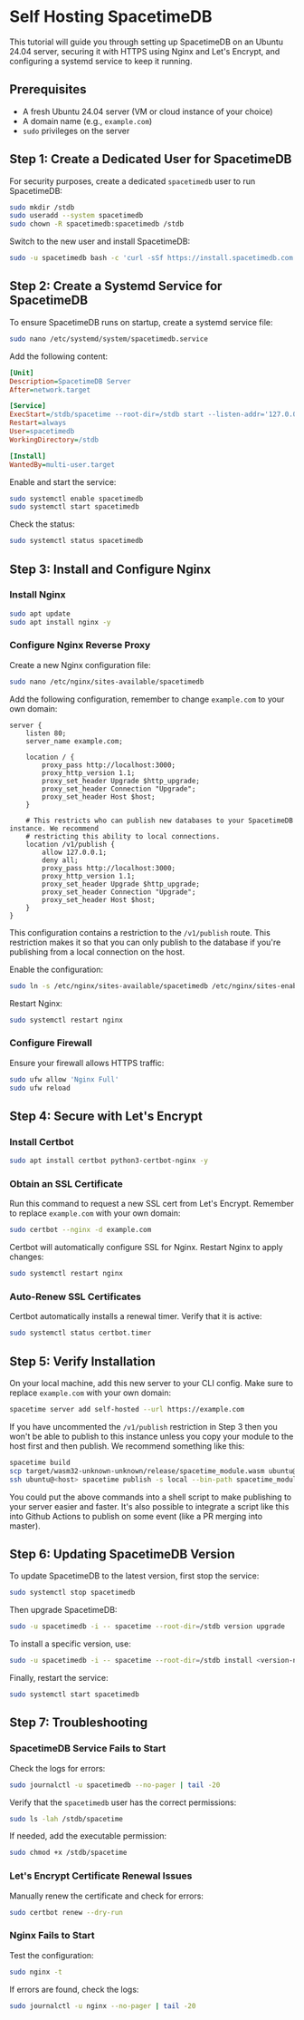 # Self Hosting SpacetimeDB

This tutorial will guide you through setting up SpacetimeDB on an Ubuntu 24.04 server, securing it with HTTPS using Nginx and Let's Encrypt, and configuring a systemd service to keep it running.

## Prerequisites
- A fresh Ubuntu 24.04 server (VM or cloud instance of your choice)
- A domain name (e.g., `example.com`)
- `sudo` privileges on the server

## Step 1: Create a Dedicated User for SpacetimeDB
For security purposes, create a dedicated `spacetimedb` user to run SpacetimeDB:

```sh
sudo mkdir /stdb
sudo useradd --system spacetimedb
sudo chown -R spacetimedb:spacetimedb /stdb
```

Switch to the new user and install SpacetimeDB:

```sh
sudo -u spacetimedb bash -c 'curl -sSf https://install.spacetimedb.com | sh -s -- --root-dir /stdb --yes'
```

## Step 2: Create a Systemd Service for SpacetimeDB
To ensure SpacetimeDB runs on startup, create a systemd service file:

```sh
sudo nano /etc/systemd/system/spacetimedb.service
```

Add the following content:

```ini
[Unit]
Description=SpacetimeDB Server
After=network.target

[Service]
ExecStart=/stdb/spacetime --root-dir=/stdb start --listen-addr='127.0.0.1:3000'
Restart=always
User=spacetimedb
WorkingDirectory=/stdb

[Install]
WantedBy=multi-user.target
```

Enable and start the service:

```sh
sudo systemctl enable spacetimedb
sudo systemctl start spacetimedb
```

Check the status:

```sh
sudo systemctl status spacetimedb
```

## Step 3: Install and Configure Nginx

### Install Nginx

```sh
sudo apt update
sudo apt install nginx -y
```

### Configure Nginx Reverse Proxy
Create a new Nginx configuration file:

```sh
sudo nano /etc/nginx/sites-available/spacetimedb
```

Add the following configuration, remember to change `example.com` to your own domain:

```nginx
server {
    listen 80;
    server_name example.com;

    location / {
        proxy_pass http://localhost:3000;
        proxy_http_version 1.1;
        proxy_set_header Upgrade $http_upgrade;
        proxy_set_header Connection "Upgrade";
        proxy_set_header Host $host;
    }

    # This restricts who can publish new databases to your SpacetimeDB instance. We recommend
    # restricting this ability to local connections. 
    location /v1/publish {
        allow 127.0.0.1;
        deny all;
        proxy_pass http://localhost:3000;
        proxy_http_version 1.1;
        proxy_set_header Upgrade $http_upgrade;
        proxy_set_header Connection "Upgrade";
        proxy_set_header Host $host;
    }
}
```

This configuration contains a restriction to the `/v1/publish` route. This restriction makes it so that you can only publish to the database if you're publishing from a local connection on the host. 

Enable the configuration:

```sh
sudo ln -s /etc/nginx/sites-available/spacetimedb /etc/nginx/sites-enabled/
```

Restart Nginx:

```sh
sudo systemctl restart nginx
```

### Configure Firewall
Ensure your firewall allows HTTPS traffic:

```sh
sudo ufw allow 'Nginx Full'
sudo ufw reload
```

## Step 4: Secure with Let's Encrypt

### Install Certbot

```sh
sudo apt install certbot python3-certbot-nginx -y
```

### Obtain an SSL Certificate

Run this command to request a new SSL cert from Let's Encrypt. Remember to replace `example.com` with your own domain:

```sh
sudo certbot --nginx -d example.com
```

Certbot will automatically configure SSL for Nginx. Restart Nginx to apply changes:

```sh
sudo systemctl restart nginx
```

### Auto-Renew SSL Certificates
Certbot automatically installs a renewal timer. Verify that it is active:

```sh
sudo systemctl status certbot.timer
```

## Step 5: Verify Installation

On your local machine, add this new server to your CLI config. Make sure to replace `example.com` with your own domain:

```bash
spacetime server add self-hosted --url https://example.com
```

If you have uncommented the `/v1/publish` restriction in Step 3 then you won't be able to publish to this instance unless you copy your module to the host first and then publish. We recommend something like this:

```bash
spacetime build
scp target/wasm32-unknown-unknown/release/spacetime_module.wasm ubuntu@<host>:/home/ubuntu/
ssh ubuntu@<host> spacetime publish -s local --bin-path spacetime_module.wasm <module-name>
```

You could put the above commands into a shell script to make publishing to your server easier and faster. It's also possible to integrate a script like this into Github Actions to publish on some event (like a PR merging into master).

## Step 6: Updating SpacetimeDB Version
To update SpacetimeDB to the latest version, first stop the service:

```sh
sudo systemctl stop spacetimedb
```

Then upgrade SpacetimeDB:

```sh
sudo -u spacetimedb -i -- spacetime --root-dir=/stdb version upgrade
```

To install a specific version, use:

```sh
sudo -u spacetimedb -i -- spacetime --root-dir=/stdb install <version-number>
```

Finally, restart the service:

```sh
sudo systemctl start spacetimedb
```

## Step 7: Troubleshooting

### SpacetimeDB Service Fails to Start
Check the logs for errors:

```sh
sudo journalctl -u spacetimedb --no-pager | tail -20
```

Verify that the `spacetimedb` user has the correct permissions:

```sh
sudo ls -lah /stdb/spacetime
```

If needed, add the executable permission:

```sh
sudo chmod +x /stdb/spacetime
```

### Let's Encrypt Certificate Renewal Issues
Manually renew the certificate and check for errors:

```sh
sudo certbot renew --dry-run
```

### Nginx Fails to Start
Test the configuration:

```sh
sudo nginx -t
```

If errors are found, check the logs:

```sh
sudo journalctl -u nginx --no-pager | tail -20
```
